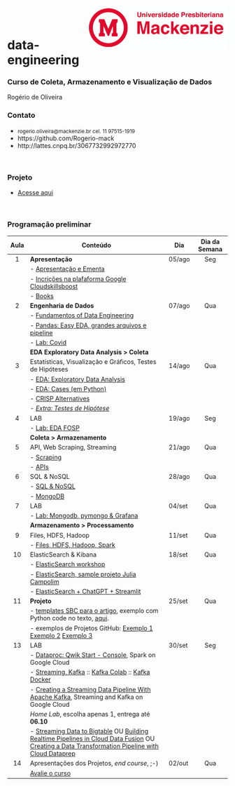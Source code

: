 <img src="https://github.com/Rogerio-mack/data-engineering/blob/main/mack_logo.png?raw=true" height="100" align="right"/></a>

<br>
<br>

# data-engineering
### Curso de Coleta, Armazenamento e Visualização de Dados

Rogério de Oliveira 

### Contato
<p>
  <ul>
    <li> <small>rogerio.oliveira@mackenzie.br cel. 11 97515-1919</small> </li> 
    <li> https://github.com/Rogerio-mack </li>                   
    <li> http://lattes.cnpq.br/3067732992972770 </li>  
  </ul>
</p>


<br>

### Projeto 

* [Acesse aqui](https://github.com/Rogerio-mack/data-engineering/blob/main/Aula_04/Projeto.pdf)

<br>

### Programação preliminar
| **Aula** | **Conteúdo**                                               | **Dia** | **Dia da       Semana** |
|:--------:|------------------------------------------------------------|---------|:-----------------------:|
|     1    | **Apresentação**                                           | 05/ago  |           Seg           |
|          | - [Apresentação e Ementa](https://github.com/Rogerio-mack/data-engineering/tree/main/Aula_01) | | 
|          | - [Incrições na plafaforma Google Cloudskillsboost](https://github.com/Rogerio-mack/data-engineering/blob/main/Aula_02/cloudskillsboost.md) | | |
|          | - [Books](https://github.com/Rogerio-mack/data-engineering/tree/main/Books) | | |
|     2    | **Engenharia de Dados**                                    | 07/ago  |           Qua           |
|          | - [Fundamentos of Data Engineering](https://colab.research.google.com/github/Rogerio-mack/data-engineering/blob/main/A02_2.ipynb) | | |
|          | - [Pandas: Easy EDA, grandes arquivos e pipeline](https://colab.research.google.com/github/Rogerio-mack/data-engineering/blob/main/A_02_PandasPipe.ipynb) | | |
|          | - [Lab: Covid](https://colab.research.google.com/github/Rogerio-mack/data-engineering/blob/main/A_02_PandasPipe_lab.ipynb) | | |
|          | **EDA Exploratory Data Analysis > Coleta**                 |         |                         |
|     3    | Estatísticas, Visualização e Gráficos, Testes de Hipóteses | 14/ago  |           Qua           |
|          | - [EDA: Exploratory Data Analysis](https://colab.research.google.com/github/Rogerio-mack/data-engineering/blob/main/A3_01_EDA.ipynb) | | |
|          | - [EDA: Cases (em Python)](https://colab.research.google.com/github/Rogerio-mack/data-engineering/blob/main/A3_01_EDACases.ipynb) | | |
|          | - [CRISP Alternatives](https://colab.research.google.com/github/Rogerio-mack/data-engineering/blob/main/A3_01_CRISPAlternatives.ipynb) | | |
|          | - [*Extra: Testes de Hipótese*](https://colab.research.google.com/github/Rogerio-mack/data-engineering/blob/main/A3_Extra_Htestes_resolvidos.ipynb) | | |
|     4    | LAB                                                        | 19/ago  |           Seg           |
|          | - [Lab: EDA FOSP](https://colab.research.google.com/github/Rogerio-mack/data-engineering/blob/main/A3_04EDA_Lab.ipynb) | | |
|          | **Coleta > Armazenamento**                                 |         |                         |
|     5    | API, Web Scraping, Streaming                              | 21/ago  |           Qua           |
|          | - [Scraping](https://colab.research.google.com/github/Rogerio-mack/data-engineering/blob/main/A05_WebScraping.ipynb) | | |
|          | - [APIs](https://colab.research.google.com/github/Rogerio-mack/data-engineering/blob/main/A05_WebAPIs.ipynb) | | |
|     6    | SQL & NoSQL                                                | 28/ago  |           Qua           |
|          | - [SQL & NoSQL](https://colab.research.google.com/github/Rogerio-mack/data-engineering/blob/main/A05_SQL_NoSQL.ipynb) | | |
|          | - [MongoDB](https://colab.research.google.com/github/Rogerio-mack/data-engineering/blob/main/A05_MongoDB.ipynb) | | |
|     7    | LAB                                                        | 04/set  |           Qua           |
|          | - [Lab: Mongodb, pymongo & Grafana](https://colab.research.google.com/github/Rogerio-mack/data-engineering/blob/main/aula07_pymongo_grafana.ipynb) | | |
|          | **Armazenamento > Processamento**                          |         |                         |
|     9    | Files, HDFS, Hadoop                                        | 11/set  |           Qua           |
|          | - [Files, HDFS, Hadoop, Spark](https://colab.research.google.com/github/Rogerio-mack/data-engineering/blob/main/Aula_08.ipynb) | | |
|    10    | ElasticSearch & Kibana                                    | 18/set  |           Qua           |
|          | - [ElasticSearch workshop](https://github.com/jcampolim/wtt-elasticsearch) | | |
|          | - [ElasticSearch, sample projeto Julia Campolim](https://github.com/jcampolim/iniciacao-tecnologica) | | |
|          | - [ElasticSearch + ChatGPT + Streamlit](https://github.com/Rogerio-mack/workshop-elastic) | | |
|    11    | **Projeto**                                               | 25/set  |           Qua           |   
|          | - [templates SBC para o artigo](https://www.sbc.org.br/documentosinstitucionais/#publicacoes), exemplo com Python code no texto, [aqui](https://github.com/Rogerio-mack/data-engineering/raw/refs/heads/main/main_sbc_plus.tex). | | |
|          | - exemplos de Projetos GitHub: [Exemplo 1](https://github.com/saic-fi/Bayesian-Prompt-Learning/tree/main) [Exemplo 2](https://github.com/jcampolim/iniciacao-tecnologica) [Exemplo 3](https://github.com/open-vlf) |||
|    13    | LAB                                                        | 30/set  |           Seg           |
|          | - [Dataproc: Qwik Start - Console](https://www.cloudskillsboost.google/focuses/586?parent=catalog), Spark on Google Cloud | | |
|          | - [Streaming, Kafka](https://colab.research.google.com/github/Rogerio-mack/data-engineering/blob/main/Aula_kafka.ipynb) :: [Kafka Colab](https://colab.research.google.com/github/Rogerio-mack/data-engineering/blob/main/Aula_kafka_2.ipynb) :: [Kafka Docker](https://colab.research.google.com/github/Rogerio-mack/data-engineering/blob/main/Aula_kafka_3.ipynb) |||
|          | - [Creating a Streaming Data Pipeline With Apache Kafka](https://www.cloudskillsboost.google/focuses/11809?parent=catalog), Streaming and Kafka on Google Cloud | | |
|          | *Home Lab*, escolha apenas 1, entrega até **06.10**        |         |                         |
|          | - [Streaming Data to Bigtable](https://www.cloudskillsboost.google/focuses/92498?parent=catalog) OU [Building Realtime Pipelines in Cloud Data Fusion](https://www.cloudskillsboost.google/focuses/12365?parent=catalog) OU [Creating a Data Transformation Pipeline with Cloud Dataprep](https://www.cloudskillsboost.google/focuses/4415?parent=catalog) | | |
|    14    | Apresentações dos Projetos, *end course*, ;-)              | 02/out  |           Qua           |
|          | [Avalie o curso](https://forms.gle/aLYZw28oxxRzp2ui6)      |||



